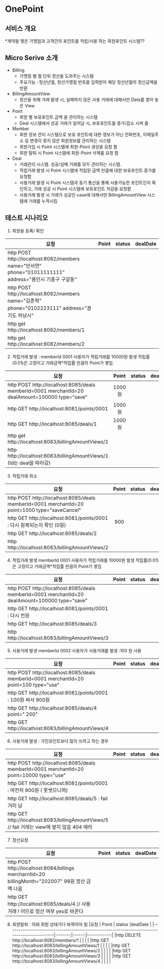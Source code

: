 # OnePoint

## 서비스 개요 
*계약을 맺은 가맹점과 고객간의 포인트를 적립/사용 하는 회원포인트 시스템?? 

## Micro Serive 소개 
* Billing
	* 가맹점 별 월 단위 정산을 도와주는 시스템 
	* 주요기능 : 정산년월, 정산가맹점 번호를 입력받아 해당 정산년월의 정산금액을 반환  
* BillingAmountView
	*  정산을 위해 거래 발생 시, 실패하지 않은 사용 거래에 대해서만 Data를 쌓아 놓은 View 
* Point
	* 회원 별 보유포인트 금액 을 관리하는 시스템 
	* Deal 시스템에서 성공 거래가 일어날 시, 보유포인트를 증가/감소 시켜 줌 
* Member
	* 회원 정보 관리 시스템으로 보유 포인트에 대한 정보가 아닌 전화번호, 이메일주소 등 변경이 잦지 않은 회원정보를 관리하는 시스템
	* 회원가입 시 Point 시스템에 회원-Point 생성을 요청 함 
	* 회원 탈퇴 시 Point 시스템에 회원-Point 삭제를 요청 함 
* Deal 
	* 거래관리 시스템. 성공/실패 거래를 모두 관리하는 시스템. 
	* 적립거래 발생 시 Point 시스템에 적립된 금액 만큼에 대한 보유포인트 증가를 요청함 
	* 사용거래 발생 시 Point 시스템과 동기 통신을 통해 사용가능한 포인트인지 확인하고, 거래 성공 시 Point 시스템에 보유포인트 차감을 요청함  
	* 사용거래 발생 시 거래가 성공인 case에 대해서만 BillingAmountView 시스템에 거래를 누적시킴

##

## 테스트 시나리오 
1. 회원을 등록/ 확인

|요청 | Point | status |dealDate |
|-------------------------------------------------------------------------------------------------|:-------:|------:|------------:|
|http POST http://localhost:8082/members name="안서연" phone="01011111111" address="용인시 기흥구 구갈동" | | | |
|http POST http://localhost:8082/members name="김준혁" phone="0102223111" address="경기도 하남시"        | | | |  
|http get http://localhost:8082/members/1                                                             | | | |
|http get http://localhost:8082/members/2                                                             | | | |

2. 적립거래 발생 : memberId 0001 사용자가 적립거래를 10000원 발생 적립률(0.01)은 고정이고 거래금액*적립률 만큼의 Point가 쌓임. 

|요청 | Point | status |dealDate |
|-------------------------------------------------------------------------------------------------|:-------:|------:|------------:|
|http POST http://localhost:8085/deals memberId=0001 merchantId=20 dealAmount=100000 type="save"                     |1000원| | |
|http GET http://localhost:8081/points/0001                                                                          |1000원| | | 
|http GET http://localhost:8085/deals/1                                                                              |1000원| | | 
|http get http://localhost:8083/billingAmountViews/1                                                                 | | | |
|http http://localhost:8083/billingAmountViews/1 (Id는 deal을 따라감)                                     | | | |

3. 적립거래 취소

|요청 | Point | status |dealDate |
|-------------------------------------------------------------------------------------------------|:-------:|------:|------------:|
|http POST http://localhost:8085/deals memberId=0001 merchantId=20 point=1000 type="saveCancel" || | |
|http GET http://localhost:8081/points/0001 : 다시 원복되는지 확인 (0원) 		|900| | |
|http GET http://localhost:8085/deals/2 			| | | |
|http http://localhost:8083/billingAmountViews/2| | | |


4. 적립거래 발생  memberId 0001 사용자가 적립거래를 10000원 발생 적립률(0.01)은 고정이고 거래금액*적립률 만큼의 Point가 쌓임 

|요청 | Point | status |dealDate |
|-------------------------------------------------------------------------------------------------|:-------:|------:|------------:|
|http POST http://localhost:8085/deals memberId=0001 merchantId=20 dealAmount=100000 type="save"  |         |       |             |
|http GET http://localhost:8081/points/0001  :  다시 천원 		                          |     |       |             |
|http GET http://localhost:8085/deals/3 		                                          |     |       |             |
|http http://localhost:8083/billingAmountViews/3 		                                  |     |       |             |


5. 사용거래 발생  memberId 0002 사용자가 사용거래를 발생 :100 원 사용 

|요청 | Point | status |dealDate |
|-------------------------------------------------------------------------------------------------|:-------:|------:|------------:|
|http POST http://localhost:8085/deals memberId=0001 merchantId=20 point=100 type="use" | | | |
|http GET http://localhost:8081/points/0001 : 100원 써서 900원 | | | |
|http GET http://localhost:8085/deals/4  point=" 200" | | | |
|http GET http://localhost:8083/billingAmountViews/4 | | | |


6. 사용거래 발생 : 가진포인트보다 많이 쓰려고 하는 경우 

|요청 | Point | status |dealDate |
|-------------------------------------------------------------------------------------------------|:-------:|------:|------------:|
|http POST http://localhost:8085/deals memberId=0001 merchantId=20 point=10000 type="use" | | | |
|http GET http://localhost:8081/points/0001 : 여전히 900원 ( 못썻으니까) | | | |
|http GET http://localhost:8085/deals/5 : fail 거리 남 | | | |
|http GET http://localhost:8083/billingAmountViews/5 // fail 거래는 view에 쌓지 않음 404 에러 | | | |


7. 정산요청 

|요청 | Point | status |dealDate |
|-------------------------------------------------------------------------------------------------|:-------:|------:|------------:|
|http POST http://localhost:8084/billings mercharntId=20 billingMonth="202007"   98원 정산 금액 나옴 | | | |
|http GET http://localhost:8085/deals/4 // 사용거래 ! 이므로 정산 여부 yes로 바꾼다 | | | |


8. 회원탈퇴 : 아래 회원 상태가다 바뀌어야 됨
|요청 | Point | status |dealDate |
|-------------------------------------------------------------------------------------------------|:-------:|------:|------------:|
|http DELETE http://localhost:8082/members/1 | | | |
|http GET http://localhost:8083/billingAmountViews/1 | | | |
|http GET http://localhost:8083/billingAmountViews/2 | | | |
|http GET http://localhost:8083/billingAmountViews/3 | | | |
|http GET http://localhost:8083/billingAmountViews/4 | | | |
